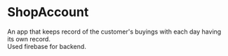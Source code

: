 # ShopAccount
An app that keeps record of the customer's buyings with each day having its own record.\
Used firebase for backend.
